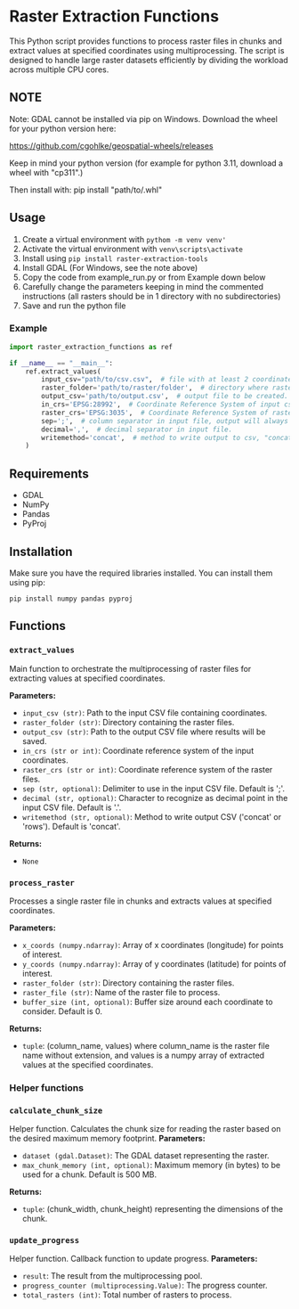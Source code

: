 # Raster Extraction Functions
This Python script provides functions to process raster files in chunks and extract values at specified coordinates using multiprocessing. The script is designed to handle large raster datasets efficiently by dividing the workload across multiple CPU cores.

## NOTE
Note: GDAL cannot be installed via pip on Windows. Download the wheel for your python version here: 

https://github.com/cgohlke/geospatial-wheels/releases

Keep in mind your python version (for example for python 3.11, download a wheel with "cp311".)

Then install with: pip install "path/to/.whl"

## Usage
1. Create a virtual environment with `pythom -m venv venv'`
2. Activate the virtual environment with `venv\scripts\activate`
3. Install using ```pip install raster-extraction-tools```
4. Install GDAL (For Windows, see the note above)
4. Copy the code from example_run.py or from Example down below
5. Carefully change the parameters keeping in mind the commented instructions (all rasters should be in 1 directory with no subdirectories)
6. Save and run the python file

### Example
```python
import raster_extraction_functions as ref

if __name__ == "__main__":
    ref.extract_values(
        input_csv="path/to/csv.csv",  # file with at least 2 coordinate columns called "X" and "Y".
        raster_folder='path/to/raster/folder',  # directory where rasters to be extracted are saved, does not read subdirs.
        output_csv='path/to/output.csv',  # output file to be created.
        in_crs='EPSG:28992',  # Coordinate Reference System of input csv.
        raster_crs='EPSG:3035',  # Coordinate Reference System of rasters to be used (EPSG:3035 in case of EXPANSE rasters).
        sep=';',  # column separator in input file, output will always be semi-colon.
        decimal=',',  # decimal separator in input file.
        writemethod='concat',  # method to write output to csv, "concat" is fast but memory-intensive, "rows" is slow but requires no extra memory.
    )
```
## Requirements
- GDAL
- NumPy
- Pandas
- PyProj

## Installation
Make sure you have the required libraries installed. You can install them using pip:

```
pip install numpy pandas pyproj 
```

## Functions
### `extract_values`
Main function to orchestrate the multiprocessing of raster files for extracting values at specified coordinates.

**Parameters:**
- `input_csv (str)`: Path to the input CSV file containing coordinates.
- `raster_folder (str)`: Directory containing the raster files.
- `output_csv (str)`: Path to the output CSV file where results will be saved.
- `in_crs (str or int)`: Coordinate reference system of the input coordinates.
- `raster_crs (str or int)`: Coordinate reference system of the raster files.
- `sep (str, optional)`: Delimiter to use in the input CSV file. Default is ';'.
- `decimal (str, optional)`: Character to recognize as decimal point in the input CSV file. Default is '.'.
- `writemethod (str, optional)`: Method to write output CSV ('concat' or 'rows'). Default is 'concat'.

**Returns:**
- `None`

### `process_raster`
Processes a single raster file in chunks and extracts values at specified coordinates.

**Parameters:**
- `x_coords (numpy.ndarray)`: Array of x coordinates (longitude) for points of interest.
- `y_coords (numpy.ndarray)`: Array of y coordinates (latitude) for points of interest.
- `raster_folder (str)`: Directory containing the raster files.
- `raster_file (str)`: Name of the raster file to process.
- `buffer_size (int, optional)`: Buffer size around each coordinate to consider. Default is 0.

**Returns:**
- `tuple`: (column_name, values) where column_name is the raster file name without extension, and values is a numpy array of extracted values at the specified coordinates.

### Helper functions
### `calculate_chunk_size`

Helper function. Calculates the chunk size for reading the raster based on the desired maximum memory footprint.
**Parameters:**
- `dataset (gdal.Dataset)`: The GDAL dataset representing the raster.
- `max_chunk_memory (int, optional)`: Maximum memory (in bytes) to be used for a chunk. Default is 500 MB.

**Returns:**
- `tuple`: (chunk_width, chunk_height) representing the dimensions of the chunk.

### `update_progress`
Helper function. Callback function to update progress.
**Parameters:**
- `result`: The result from the multiprocessing pool.
- `progress_counter (multiprocessing.Value)`: The progress counter.
- `total_rasters (int)`: Total number of rasters to process.


